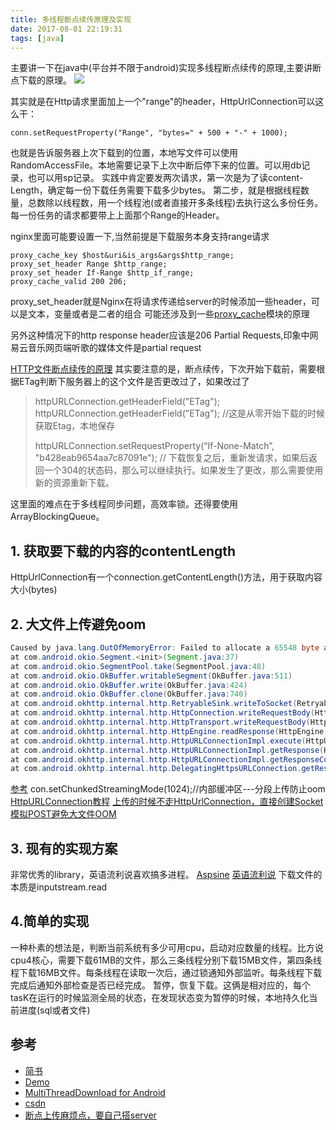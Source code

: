 ```yaml
---
title: 多线程断点续传原理及实现
date: 2017-08-01 22:19:31
tags: [java]
---
```


主要讲一下在java中(平台并不限于android)实现多线程断点续传的原理,主要讲断点下载的原理。
![](https://api1.reindeer36.shop/static/imgs/4b52d8db2e9d86b95c730af1db127a81.jpg)
<!--more-->


其实就是在Http请求里面加上一个"range"的header，HttpUrlConnection可以这么干：

`conn.setRequestProperty("Range", "bytes=" + 500 + "-" + 1000);`

也就是告诉服务器上次下载到的位置，本地写文件可以使用RandomAccessFile。本地需要记录下上次中断后停下来的位置。可以用db记录，也可以用sp记录。
实践中肯定要发两次请求，第一次是为了读content-Length，确定每一份下载任务需要下载多少bytes。
第二步，就是根据线程数量，总数除以线程数，用一个线程池(或者直接开多条线程)去执行这么多份任务。每一份任务的请求都要带上上面那个Range的Header。


nginx里面可能要设置一下,当然前提是下载服务本身支持range请求
```nginx
proxy_cache_key $host&uri&is_args&args$http_range;
proxy_set_header Range $http_range;
proxy_set_header If-Range $http_if_range;
proxy_cache_valid 200 206; 
```
proxy_set_header就是Nginx在将请求传递给server的时候添加一些header，可以是文本，变量或者是二者的组合
可能还涉及到一些[proxy_cache](https://blog.csdn.net/dengjiexian123/article/details/53386586)模块的原理

另外这种情况下的http response header应该是206 Partial Requests,印象中网易云音乐网页端听歌的媒体文件是partial request


[HTTP文件断点续传的原理](http://www.cnblogs.com/Creator/p/5490929.html)
其实要注意的是，断点续传，下次开始下载前，需要根据ETag判断下服务器上的这个文件是否更改过了，如果改过了
>  httpURLConnection.getHeaderField("ETag");
>  httpURLConnection.getHeaderField("ETag"); //这是从零开始下载的时候获取Etag，本地保存
>
> httpURLConnection.setRequestProperty(“If-None-Match”, "b428eab9654aa7c87091e"); // 下载恢复之后，重新发请求，如果后返回一个304的状态码，那么可以继续执行。如果发生了更改，那么需要使用新的资源重新下载。


这里面的难点在于多线程同步问题，高效率锁。还得要使用ArrayBlockingQueue。

## 1. 获取要下载的内容的contentLength
HttpUrlConnection有一个connection.getContentLength()方法，用于获取内容大小(bytes)


## 2. 大文件上传避免oom
```java
Caused by java.lang.OutOfMemoryError: Failed to allocate a 65548 byte allocation with 32012 free bytes and 31KB until OOM
at com.android.okio.Segment.<init>(Segment.java:37)
at com.android.okio.SegmentPool.take(SegmentPool.java:48)
at com.android.okio.OkBuffer.writableSegment(OkBuffer.java:511)
at com.android.okio.OkBuffer.write(OkBuffer.java:424)
at com.android.okio.OkBuffer.clone(OkBuffer.java:740)
at com.android.okhttp.internal.http.RetryableSink.writeToSocket(RetryableSink.java:77)
at com.android.okhttp.internal.http.HttpConnection.writeRequestBody(HttpConnection.java:263)
at com.android.okhttp.internal.http.HttpTransport.writeRequestBody(HttpTransport.java:84)
at com.android.okhttp.internal.http.HttpEngine.readResponse(HttpEngine.java:790)
at com.android.okhttp.internal.http.HttpURLConnectionImpl.execute(HttpURLConnectionImpl.java:405)
at com.android.okhttp.internal.http.HttpURLConnectionImpl.getResponse(HttpURLConnectionImpl.java:349)
at com.android.okhttp.internal.http.HttpURLConnectionImpl.getResponseCode(HttpURLConnectionImpl.java:517)
at com.android.okhttp.internal.http.DelegatingHttpsURLConnection.getResponseCode(DelegatingHttpsURLConnection.java:105)
```

[参考](http://blog.sina.com.cn/s/blog_bfdb961b0101mkbo.html) con.setChunkedStreamingMode(1024);//内部缓冲区---分段上传防止oom
[HttpURLConnection教程](http://www.cnblogs.com/begin1949/p/5060802.html)
[上传的时候不走HttpUrlConnection，直接创建Socket模拟POST避免大文件OOM](http://blog.csdn.net/lmj623565791/article/details/23781773)

## 3. 现有的实现方案
非常优秀的library，英语流利说喜欢搞多进程。
[Aspsine](https://github.com/Aspsine/MultiThreadDownload)
[英语流利说](https://github.com/lingochamp/FileDownloader)
下载文件的本质是inputstream.read

## 4.简单的实现
一种朴素的想法是，判断当前系统有多少可用cpu，启动对应数量的线程。比方说cpu4核心，需要下载61MB的文件，那么三条线程分别下载15MB文件，第四条线程下载16MB文件。每条线程在读取一次后，通过锁通知外部监听。每条线程下载完成后通知外部检查是否已经完成。
暂停，恢复下载。这俩是相对应的，每个tasK在运行的时候监测全局的状态，在发现状态变为暂停的时候，本地持久化当前进度(sql或者文件)


## 参考
- [简书](http://www.jianshu.com/p/2b82db0a5181)
- [Demo](https://github.com/AriaLyy/Aria)
- [MultiThreadDownload for Android](https://github.com/Aspsine/MultiThreadDownload)
- [csdn](http://blog.csdn.net/zhaokaiqiang1992/article/details/43939279)
- [断点上传麻烦点，要自己搭server](http://blog.csdn.net/chenrunhua/article/details/50113993)

